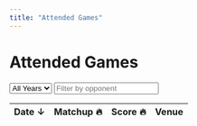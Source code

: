 ```yaml
---
title: "Attended Games"
---
```


# Attended Games

<div class="filter-bar">
    <label>
        <select id="yearFilter">
            <option value="">All Years</option>
        </select>
    </label>
    <input type="text" id="teamFilter" placeholder="Filter by opponent">
</div>

<table class="games-table" id="gamesTable">
    <thead>
        <tr>
            <th>Date ↓</th>
            <th>Matchup 🔥</th>
            <th>Score 🔥</th>
            <th>Venue</th>
        </tr>
    </thead>
    <tbody>
    </tbody>
</table>

<script>
// Load games data and populate table
fetch('/games.json')
.then(response => response.json())
.then(games => {
    // Update title with count
    document.querySelector('h1').textContent = `Attended Games (${games.length})`;
    
    // Populate table
    const tbody = document.querySelector('#gamesTable tbody');
    games.forEach(game => {
        const row = document.createElement('tr');
        row.dataset.year = game.date.substring(0, 4);
        row.dataset.teams = game.away_team + game.home_team;
        
        row.innerHTML = `
            <td>${game.date}</td>
            <td>${game.away_team} @ ${game.home_team}</td>
            <td>${game.away_score}-${game.home_score}</td>
            <td>${game.venue_name || 'Unknown'}</td>
        `;
        tbody.appendChild(row);
    });
    
    // Populate year filter
    const years = [...new Set(games.map(game => game.date.substring(0, 4)))].sort().reverse();
    const yearSelect = document.getElementById('yearFilter');
    years.forEach(year => {
        const option = document.createElement('option');
        option.value = option.textContent = year;
        yearSelect.appendChild(option);
    });
})
.catch(error => {
    console.error('Error loading games data:', error);
    document.querySelector('#gamesTable tbody').innerHTML = '<tr><td colspan="4">Error loading data</td></tr>';
});

// Filter functionality
document.getElementById('yearFilter').addEventListener('change', filterTable);
document.getElementById('teamFilter').addEventListener('input', filterTable);

function filterTable() {
    const yearFilter = document.getElementById('yearFilter').value;
    const teamFilter = document.getElementById('teamFilter').value.toUpperCase();
    const rows = document.querySelectorAll('#gamesTable tbody tr');
    
    rows.forEach(row => {
        const year = row.dataset.year;
        const teams = row.dataset.teams;
        const showYear = !yearFilter || year === yearFilter;
        const showTeam = !teamFilter || teams.includes(teamFilter);
        row.style.display = showYear && showTeam ? '' : 'none';
    });
}
</script>